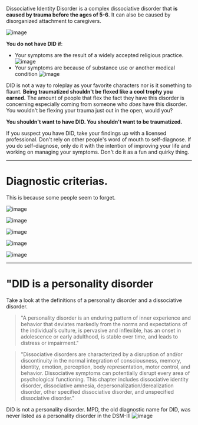 Dissociative Identity Disorder is a complex dissociative disorder that **is caused by trauma before the ages of 5-6**. It can also be caused by disorganized attachment to caregivers. 

![image](https://github.com/user-attachments/assets/74e956fa-1de1-4306-ac86-e8ee21ba9af4)

**You do not have DID if**:
* Your symptoms are the result of a widely accepted religious practice.
![image](https://github.com/user-attachments/assets/2eaeef46-4e0a-4c0a-8fda-5a6830e05f44)
* Your symptoms are because of substance use or another medical condition
![image](https://github.com/user-attachments/assets/79bb820e-6c9e-4646-97b0-12a4b47d87d0)

DID is not a way to roleplay as your favorite characters nor is it something to flaunt. **Being traumatized shouldn't be flexed like a cool trophy you earned.** The amount of people that flex the fact they have this disorder is concerning especially coming from someone who *does* have this disorder. You wouldn't be flexing your trauma just out in the open, would you?

**You shouldn't want to have DID. You shouldn't want to be traumatized.** 

If you suspect you have DID, take your findings up with a licensed professional. Don't rely on other people's word of mouth to self-diagnose. If you do self-diagnose, only do it with the intention of improving your life and working on managing your symptoms. Don't do it as a fun and quirky thing.
***
# **Diagnostic criterias.**
This is because some people seem to forget.

![image](https://github.com/user-attachments/assets/9303c7c4-3383-4376-a7ab-061f72341ebe)

![image](https://github.com/user-attachments/assets/20064360-0943-4f4f-bc1a-6a34834cbbf4)

![image](https://github.com/user-attachments/assets/3667557d-d1b7-48db-8ba8-9e1af8881306)

![image](https://github.com/user-attachments/assets/1a265221-c2fb-495c-9550-7840eb4027ba)

![image](https://github.com/user-attachments/assets/e03a0cb5-86cc-4ae7-b7d3-eda917dfc1c0)
***
# **"DID is a personality disorder**
Take a look at the definitions of a personality disorder and a dissociative disorder. 

> "A personality disorder is an enduring pattern of inner
experience and behavior that deviates markedly from the norms and expectations of the
individual’s culture, is pervasive and inflexible, has an onset in adolescence or early adulthood,
is stable over time, and leads to distress or impairment."

> "Dissociative disorders are characterized by a disruption of and/or discontinuity in the
normal integration of consciousness, memory, identity, emotion, perception, body representation,
motor control, and behavior. Dissociative symptoms can potentially disrupt every area of
psychological functioning. This chapter includes dissociative identity disorder, dissociative
amnesia, depersonalization/derealization disorder, other specified dissociative disorder, and
unspecified dissociative disorder."

DID is not a personality disorder. MPD, the old diagnostic name for DID, was never listed as a personality disorder in the DSM-III
![image](https://github.com/user-attachments/assets/f40e269f-a9e1-4c6e-8057-306492035d83)

